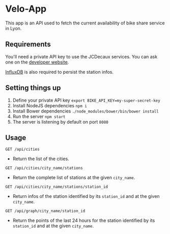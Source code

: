 # Velo-App

This app is an API used to fetch the current availability of bike share service in Lyon.

## Requirements

You'll need a private API key to use the JCDecaux services. You can ask one on the [developer website](https://developer.jcdecaux.com).

[InfluxDB](https://github.com/influxdb/influxdb) is also required to persist the station infos.

## Setting things up

1. Define your private API key `export BIKE_API_KEY=my-super-secret-key`
2. Install NodeJS dependencies `npm i`
3. Install Bower dependencies `./node_modules/bower/bin/bower install`
3. Run the server `npm start`
4. The server is listening by default on port `8080`

## Usage

```
GET /api/cities
```
- Return the list of the cities.

```
GET /api/cities/city_name/stations
```
- Return the complete list of stations at the given `city_name`.

```
GET /api/cities/city_name/stations/station_id
```
- Return infos of the station identified by its `station_id` and at the given `city_name`.

```
GET /api/graph/city_name/station_id
```
- Return the points of the last 24 hours for the station identified by its `station_id` and at the given `city_name`.
